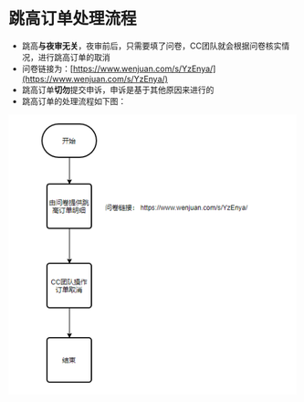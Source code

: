 # 跳高订单处理流程

* 跳高**与夜审无关**，夜审前后，只需要填了问卷，CC团队就会根据问卷核实情况，进行跳高订单的取消
* 问卷链接为：[https://www.wenjuan.com/s/YzEnya/](https://www.wenjuan.com/s/YzEnya/)
* 跳高订单**切勿**提交申诉，申诉是基于其他原因来进行的
* 跳高订单的处理流程如下图：

![](../../../.gitbook/assets/image%20%28763%29.png)

